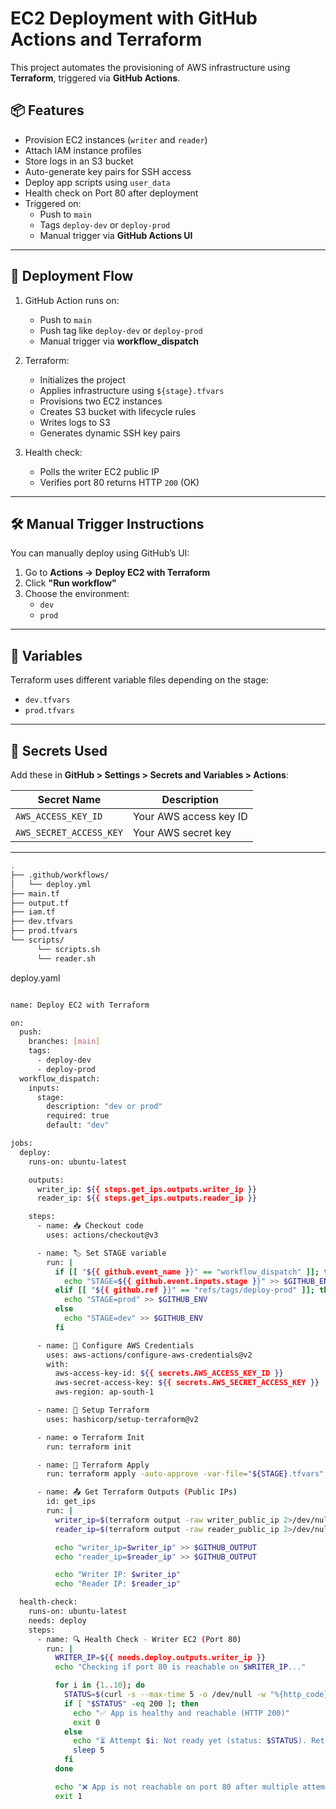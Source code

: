 # EC2 Deployment with GitHub Actions and Terraform

This project automates the provisioning of AWS infrastructure using **Terraform**, triggered via **GitHub Actions**.

## 📦 Features

- Provision EC2 instances (`writer` and `reader`)
- Attach IAM instance profiles
- Store logs in an S3 bucket
- Auto-generate key pairs for SSH access
- Deploy app scripts using `user_data`
- Health check on Port 80 after deployment
- Triggered on:
  - Push to `main`
  - Tags `deploy-dev` or `deploy-prod`
  - Manual trigger via **GitHub Actions UI**

---

## 🚀 Deployment Flow

1. GitHub Action runs on:
   - Push to `main`
   - Push tag like `deploy-dev` or `deploy-prod`
   - Manual trigger via **workflow_dispatch**

2. Terraform:
   - Initializes the project
   - Applies infrastructure using `${stage}.tfvars`
   - Provisions two EC2 instances
   - Creates S3 bucket with lifecycle rules
   - Writes logs to S3
   - Generates dynamic SSH key pairs

3. Health check:
   - Polls the writer EC2 public IP
   - Verifies port 80 returns HTTP `200` (OK)

---

## 🛠 Manual Trigger Instructions

You can manually deploy using GitHub’s UI:

1. Go to **Actions → Deploy EC2 with Terraform**
2. Click **"Run workflow"**
3. Choose the environment:
   - `dev`
   - `prod`

---

## 🧪 Variables

Terraform uses different variable files depending on the stage:

- `dev.tfvars`
- `prod.tfvars`


---

## 🔐 Secrets Used

Add these in **GitHub > Settings > Secrets and Variables > Actions**:

| Secret Name             | Description              |
|-------------------------|--------------------------|
| `AWS_ACCESS_KEY_ID`     | Your AWS access key ID   |
| `AWS_SECRET_ACCESS_KEY` | Your AWS secret key      |

---
```bash
.
├── .github/workflows/
│   └── deploy.yml
├── main.tf
├── output.tf
├── iam.tf
├── dev.tfvars
├── prod.tfvars
└── scripts/
      └── scripts.sh
      └── reader.sh
```
deploy.yaml
```bash

name: Deploy EC2 with Terraform

on:
  push:
    branches: [main]
    tags:
      - deploy-dev
      - deploy-prod
  workflow_dispatch:
    inputs:
      stage:
        description: "dev or prod"
        required: true
        default: "dev"

jobs:
  deploy:
    runs-on: ubuntu-latest

    outputs:
      writer_ip: ${{ steps.get_ips.outputs.writer_ip }}
      reader_ip: ${{ steps.get_ips.outputs.reader_ip }}

    steps:
      - name: 📥 Checkout code
        uses: actions/checkout@v3

      - name: 🏷 Set STAGE variable
        run: |
          if [[ "${{ github.event_name }}" == "workflow_dispatch" ]]; then
            echo "STAGE=${{ github.event.inputs.stage }}" >> $GITHUB_ENV
          elif [[ "${{ github.ref }}" == "refs/tags/deploy-prod" ]]; then
            echo "STAGE=prod" >> $GITHUB_ENV
          else
            echo "STAGE=dev" >> $GITHUB_ENV
          fi

      - name: 🔐 Configure AWS Credentials
        uses: aws-actions/configure-aws-credentials@v2
        with:
          aws-access-key-id: ${{ secrets.AWS_ACCESS_KEY_ID }}
          aws-secret-access-key: ${{ secrets.AWS_SECRET_ACCESS_KEY }}
          aws-region: ap-south-1

      - name: 🔧 Setup Terraform
        uses: hashicorp/setup-terraform@v2

      - name: ⚙️ Terraform Init
        run: terraform init

      - name: 🚀 Terraform Apply
        run: terraform apply -auto-approve -var-file="${STAGE}.tfvars"

      - name: 📤 Get Terraform Outputs (Public IPs)
        id: get_ips
        run: |
          writer_ip=$(terraform output -raw writer_public_ip 2>/dev/null| grep -Eo '([0-9]{1,3}\.){3}[0-9]{1,3}' | head -n 1)
          reader_ip=$(terraform output -raw reader_public_ip 2>/dev/null| grep -Eo '([0-9]{1,3}\.){3}[0-9]{1,3}' | head -n 1)

          echo "writer_ip=$writer_ip" >> $GITHUB_OUTPUT
          echo "reader_ip=$reader_ip" >> $GITHUB_OUTPUT

          echo "Writer IP: $writer_ip"
          echo "Reader IP: $reader_ip"

  health-check:
    runs-on: ubuntu-latest
    needs: deploy
    steps:
      - name: 🔍 Health Check - Writer EC2 (Port 80)
        run: |
          WRITER_IP=${{ needs.deploy.outputs.writer_ip }}
          echo "Checking if port 80 is reachable on $WRITER_IP..."

          for i in {1..10}; do
            STATUS=$(curl -s --max-time 5 -o /dev/null -w "%{http_code}" http://$WRITER_IP)
            if [ "$STATUS" -eq 200 ]; then
              echo "✅ App is healthy and reachable (HTTP 200)"
              exit 0
            else
              echo "⏳ Attempt $i: Not ready yet (status: $STATUS). Retrying in 5s..."
              sleep 5
            fi
          done

          echo "❌ App is not reachable on port 80 after multiple attempts"
          exit 1
```



